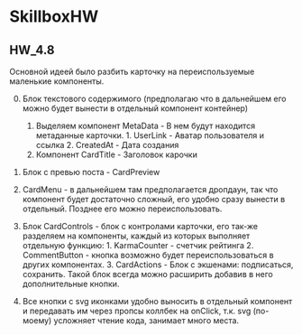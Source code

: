 # SkillboxHW

  

## HW_4.8

Основной идеей было разбить карточку на переиспользуемые маленькие компоненты.

  

0. Блок текстового содержимого (предполагаю что в дальнейшем его можно будет вынести в отдельный компонент контейнер)
	1. Выделяем компонент MetaData - В нем будут находится метаданные карточки.
			1. UserLink - Аватар пользователя и ссылка
			2. CreatedAt - Дата создания
	2. Компонент CardTitle - Заголовок карочки
1. Блок с превью поста - CardPreview
2. CardMenu - в дальнейшем там предполагается дропдаун, так что компонент будет достаточно сложный, его удобно сразу вынести в отдельный. Позднее его можно переиспользовать.
3. Блок CardControls - блок с контролами карточки, его так-же разделяем на компоненты, каждый из которых выполняет отдельную функцию:
		1. KarmaCounter - счетчик рейтинга
		2. CommentButton - кнопка возможно будет переиспользоваться в других компонентах.
		3. CardActions - Блок с экшенами: подписаться, сохранить. Такой блок всегда можно расширить добавив в него дополнительные кнопки.

4. Все кнопки с svg иконками удобно выносить в отдельный компонент и передавать им через пропсы коллбек на onClick, т.к. svg (по-моему) усложняет чтение кода, занимает много места.